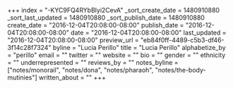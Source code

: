 +++
index = "-KYC9FQ4RYbBlyi2CevA"
_sort_create_date = 1480910880
_sort_last_updated = 1480910880
_sort_publish_date = 1480910880
create_date = "2016-12-04T20:08:00-08:00"
publish_date = "2016-12-04T20:08:00-08:00"
date = "2016-12-04T20:08:00-08:00"
last_updated = "2016-12-04T20:08:00-08:00"
preview_url = "eb84f0ff-4489-c5b3-df46-3f14c28f7324"
byline = "Lucia Perillo"
title = "Lucia Perillo"
alphabetize_by = "perillo"
email = ""
twitter = ""
website = ""
bio = ""
gender = ""
ethnicity = ""
underrepresented = ""
reviews_by = ""
notes_byline = ["notes/monorail", "notes/dona", "notes/pharaoh", "notes/the-body-mutinies"]
written_about = ""
+++

